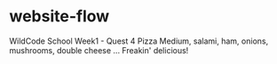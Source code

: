 # website-flow
WildCode School Week1 - Quest 4
Pizza Medium, salami, ham, onions, mushrooms, double cheese ... Freakin' delicious! 